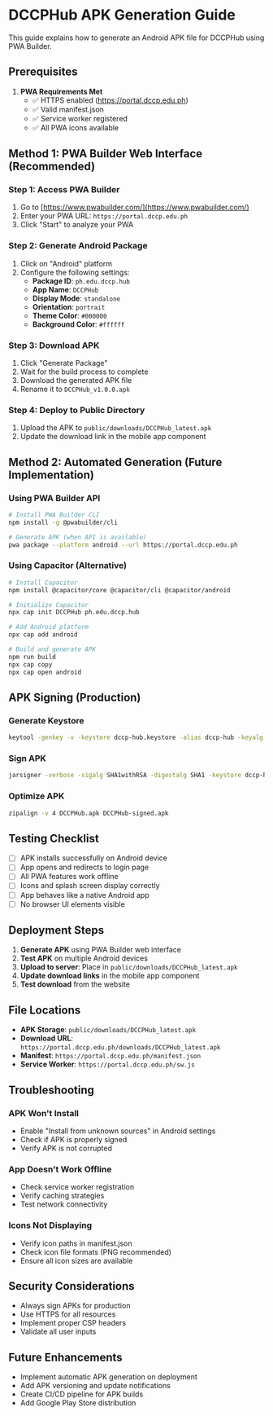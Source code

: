 # DCCPHub APK Generation Guide

This guide explains how to generate an Android APK file for DCCPHub using PWA Builder.

## Prerequisites

1. **PWA Requirements Met**
   - ✅ HTTPS enabled (https://portal.dccp.edu.ph)
   - ✅ Valid manifest.json
   - ✅ Service worker registered
   - ✅ All PWA icons available

## Method 1: PWA Builder Web Interface (Recommended)

### Step 1: Access PWA Builder
1. Go to [https://www.pwabuilder.com/](https://www.pwabuilder.com/)
2. Enter your PWA URL: `https://portal.dccp.edu.ph`
3. Click "Start" to analyze your PWA

### Step 2: Generate Android Package
1. Click on "Android" platform
2. Configure the following settings:
   - **Package ID**: `ph.edu.dccp.hub`
   - **App Name**: `DCCPHub`
   - **Display Mode**: `standalone`
   - **Orientation**: `portrait`
   - **Theme Color**: `#000000`
   - **Background Color**: `#ffffff`

### Step 3: Download APK
1. Click "Generate Package"
2. Wait for the build process to complete
3. Download the generated APK file
4. Rename it to `DCCPHub_v1.0.0.apk`

### Step 4: Deploy to Public Directory
1. Upload the APK to `public/downloads/DCCPHub_latest.apk`
2. Update the download link in the mobile app component

## Method 2: Automated Generation (Future Implementation)

### Using PWA Builder API
```bash
# Install PWA Builder CLI
npm install -g @pwabuilder/cli

# Generate APK (when API is available)
pwa package --platform android --url https://portal.dccp.edu.ph
```

### Using Capacitor (Alternative)
```bash
# Install Capacitor
npm install @capacitor/core @capacitor/cli @capacitor/android

# Initialize Capacitor
npx cap init DCCPHub ph.edu.dccp.hub

# Add Android platform
npx cap add android

# Build and generate APK
npm run build
npx cap copy
npx cap open android
```

## APK Signing (Production)

### Generate Keystore
```bash
keytool -genkey -v -keystore dccp-hub.keystore -alias dccp-hub -keyalg RSA -keysize 2048 -validity 10000
```

### Sign APK
```bash
jarsigner -verbose -sigalg SHA1withRSA -digestalg SHA1 -keystore dccp-hub.keystore DCCPHub.apk dccp-hub
```

### Optimize APK
```bash
zipalign -v 4 DCCPHub.apk DCCPHub-signed.apk
```

## Testing Checklist

- [ ] APK installs successfully on Android device
- [ ] App opens and redirects to login page
- [ ] All PWA features work offline
- [ ] Icons and splash screen display correctly
- [ ] App behaves like a native Android app
- [ ] No browser UI elements visible

## Deployment Steps

1. **Generate APK** using PWA Builder web interface
2. **Test APK** on multiple Android devices
3. **Upload to server**: Place in `public/downloads/DCCPHub_latest.apk`
4. **Update download links** in the mobile app component
5. **Test download** from the website

## File Locations

- **APK Storage**: `public/downloads/DCCPHub_latest.apk`
- **Download URL**: `https://portal.dccp.edu.ph/downloads/DCCPHub_latest.apk`
- **Manifest**: `https://portal.dccp.edu.ph/manifest.json`
- **Service Worker**: `https://portal.dccp.edu.ph/sw.js`

## Troubleshooting

### APK Won't Install
- Enable "Install from unknown sources" in Android settings
- Check if APK is properly signed
- Verify APK is not corrupted

### App Doesn't Work Offline
- Check service worker registration
- Verify caching strategies
- Test network connectivity

### Icons Not Displaying
- Verify icon paths in manifest.json
- Check icon file formats (PNG recommended)
- Ensure all icon sizes are available

## Security Considerations

- Always sign APKs for production
- Use HTTPS for all resources
- Implement proper CSP headers
- Validate all user inputs

## Future Enhancements

- Implement automatic APK generation on deployment
- Add APK versioning and update notifications
- Create CI/CD pipeline for APK builds
- Add Google Play Store distribution
